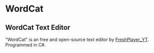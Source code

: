 # WordCat
## WordCat Text Editor
"WordCat" is an free and open-source text editor by [FreshPlayer_YT](https://www.freshplayeryt.com/).\
Programmed in C#.


